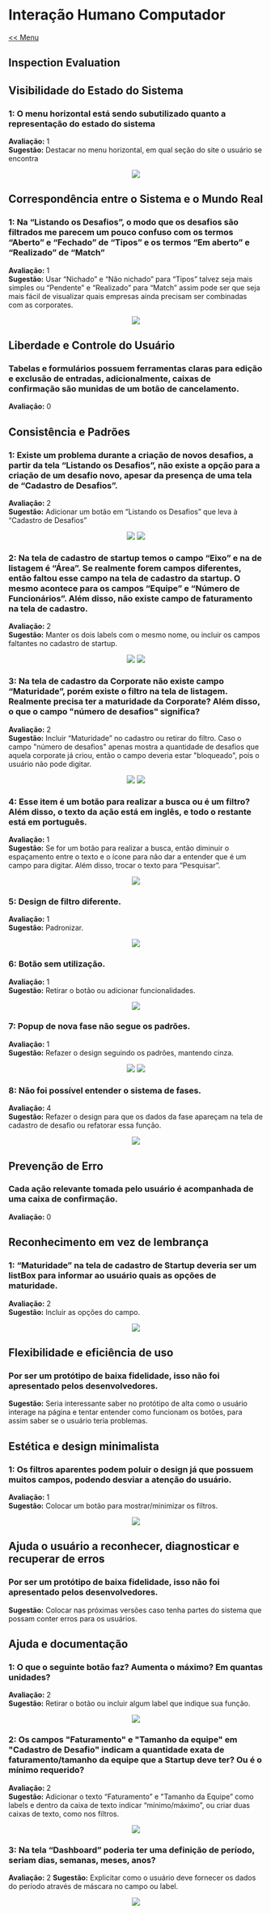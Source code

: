 ﻿# Interação Humano Computador
[<< Menu](../README.md)

## **Inspection Evaluation**

## **Visibilidade do Estado do Sistema**
### **1:** O menu horizontal está sendo subutilizado quanto a representação do estado do sistema
**Avaliação:** 1  
**Sugestão:** Destacar no menu horizontal, em qual seção do site o usuário se encontra
<p align="center">
  <img src="./img/inspection-evaluation/av1.png"/>
</p>

## **Correspondência entre o Sistema e o Mundo Real**
### **1:** Na “Listando os Desafios”, o modo que os desafios são filtrados me parecem um pouco confuso com os termos “Aberto” e “Fechado” de “Tipos” e os termos “Em aberto” e “Realizado” de “Match”
**Avaliação:** 1  
**Sugestão:** Usar “Nichado” e “Não nichado” para “Tipos” talvez seja mais simples ou “Pendente” e “Realizado” para “Match” assim pode ser que seja mais fácil de visualizar quais empresas ainda precisam ser combinadas com as corporates.
<p align="center">
  <img src="./img/inspection-evaluation/av2.png"/>
</p>

## **Liberdade e Controle do Usuário**
### Tabelas e formulários possuem ferramentas claras para edição e exclusão de entradas, adicionalmente, caixas de confirmação são munidas de um botão de cancelamento.
**Avaliação:** 0

## **Consistência e Padrões**
### **1:** Existe um problema durante a criação de novos desafios, a partir da tela “Listando os Desafios”, não existe a opção para a criação de um desafio novo, apesar da presença de uma tela de “Cadastro de Desafios”.
**Avaliação:** 2  
**Sugestão:** Adicionar um botão em “Listando os Desafios” que leva à “Cadastro de Desafios”
<p align="center">
  <img src="./img/inspection-evaluation/av3.png"/>
  <img src="./img/inspection-evaluation/av4.png"/>
</p>

### **2:** Na tela de cadastro de startup temos o campo “Eixo” e na de listagem é “Área”. Se realmente forem campos diferentes, então faltou esse campo na tela de cadastro da startup. O mesmo acontece para os campos “Equipe” e “Número de Funcionários”. Além disso, não existe campo de faturamento na tela de cadastro.

**Avaliação:** 2  
**Sugestão:** Manter os dois labels com o mesmo nome, ou incluir os campos faltantes no cadastro de startup.
<p align="center">
  <img src="./img/inspection-evaluation/av5.png"/>
  <img src="./img/inspection-evaluation/av6.png"/>
</p>

### **3:** Na tela de cadastro da Corporate não existe campo “Maturidade”, porém existe o filtro na tela de listagem. Realmente precisa ter a maturidade da Corporate? Além disso, o que o campo "número de desafios" significa?
**Avaliação:** 2  
**Sugestão:**  Incluir “Maturidade” no cadastro ou retirar do filtro. Caso o campo "número de desafios" apenas mostra a quantidade de desafios que aquela corporate já criou, então o campo deveria estar "bloqueado", pois o usuário não pode digitar.
<p align="center">
  <img src="./img/inspection-evaluation/av7.png"/>
  <img src="./img/inspection-evaluation/av8.png"/>
</p>

### **4:** Esse item é um botão para realizar a busca ou é um filtro? Além disso, o texto da ação está em inglês, e todo o restante está em português.
**Avaliação:** 1  
**Sugestão:**  Se for um botão para realizar a busca, então diminuir o espaçamento entre o texto e o ícone para não dar a entender que é um campo para digitar. Além disso, trocar o texto para “Pesquisar”.
<p align="center">
  <img src="./img/inspection-evaluation/av9.png"/>
</p>

### **5:** Design de filtro diferente.
**Avaliação:** 1  
**Sugestão:**  Padronizar.
<p align="center">
  <img src="./img/inspection-evaluation/av10.png"/>
</p>

### **6:** Botão sem utilização.
**Avaliação:** 1  
**Sugestão:** Retirar o botão ou adicionar funcionalidades.
<p align="center">
  <img src="./img/inspection-evaluation/av11.png"/>
</p>

### **7:** Popup de nova fase não segue os padrões.
**Avaliação:** 1  
**Sugestão:** Refazer o design seguindo os padrões, mantendo cinza.
<p align="center">
  <img src="./img/inspection-evaluation/av12.png"/>
  <img src="./img/inspection-evaluation/av13.png"/>
</p>

### **8:** Não foi possível entender o sistema de fases.
**Avaliação:** 4   
**Sugestão:** Refazer o design para que os dados da fase apareçam na tela de cadastro de desafio ou refatorar essa função.
<p align="center">
  <img src="./img/inspection-evaluation/av14.png"/>
</p>

## **Prevenção de Erro**
### Cada ação relevante tomada pelo usuário é acompanhada de uma caixa de confirmação.
**Avaliação:** 0

## **Reconhecimento em vez de lembrança**
### **1:** “Maturidade” na tela de cadastro de Startup deveria ser um listBox para informar ao usuário quais as opções de maturidade.
**Avaliação:** 2  
**Sugestão:** Incluir as opções do campo.
<p align="center">
  <img src="./img/inspection-evaluation/av16.png"/>
</p>

## **Flexibilidade e eficiência de uso**
### Por ser um protótipo de baixa fidelidade, isso não foi apresentado pelos desenvolvedores.
**Sugestão:** Seria interessante saber no protótipo de alta como o usuário interage na página e tentar entender como funcionam os botões, para assim saber se o usuário teria problemas.

## **Estética e design minimalista**
### **1:** Os filtros aparentes podem poluir o design já que possuem muitos campos, podendo desviar a atenção do usuário.
**Avaliação:** 1  
**Sugestão:** Colocar um botão para mostrar/minimizar os filtros.
<p align="center">
  <img src="./img/inspection-evaluation/av17.png"/>
</p>

## **Ajuda o usuário a reconhecer, diagnosticar e recuperar de erros**
### Por ser um protótipo de baixa fidelidade, isso não foi apresentado pelos desenvolvedores.
**Sugestão:** Colocar nas próximas versões caso tenha partes do sistema que possam conter erros para os usuários.

## **Ajuda e documentação**
### **1:** O que o seguinte botão faz? Aumenta o máximo? Em quantas unidades?
**Avaliação:** 2  
**Sugestão:** Retirar o botão ou incluir algum label que indique sua função.
<p align="center">
  <img src="./img/inspection-evaluation/av18.png"/>
</p>

### **2:** Os campos "Faturamento" e "Tamanho da equipe" em "Cadastro de Desafio" indicam a quantidade exata de faturamento/tamanho da equipe que a Startup deve ter? Ou é o mínimo requerido?
**Avaliação:** 2  
**Sugestão:** Adicionar o texto “Faturamento” e "Tamanho da Equipe” como labels e dentro da caixa de texto indicar “mínimo/máximo”, ou criar duas caixas de texto, como nos filtros.
<p align="center">
  <img src="./img/inspection-evaluation/av19.png"/>
</p>

### **3:** Na tela “Dashboard” poderia ter uma definição de período, seriam dias, semanas, meses, anos?
**Avaliação:** 2
**Sugestão:** Explicitar como o usuário deve fornecer os dados do período através de máscara no campo ou label.
<p align="center">
  <img src="./img/inspection-evaluation/av15.png"/>
</p>
